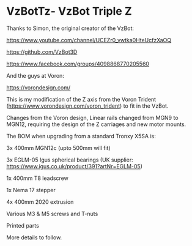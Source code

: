 # VzBotTz-  VzBot Triple Z

Thanks to Simon, the original creator of the VzBot:

https://www.youtube.com/channel/UCEZr0_vwtka0HteUcfzXaOQ

https://github.com/VzBot3D

https://www.facebook.com/groups/4098868770205560

And the guys at Voron:

https://vorondesign.com/

This is my modification of the Z axis from the Voron Trident (https://www.vorondesign.com/voron_trident) to fit in the VzBot.

Changes from the Voron design, Linear rails changed from MGN9 to MGN12, requiring the design of the Z carriages and new motor mounts.





The BOM when upgrading from a standard Tronxy X5SA is:

3x 400mm MGN12c (upto 500mm will fit)

3x EGLM-05 Igus spherical bearings (UK supplier: https://www.igus.co.uk/product/391?artNr=EGLM-05)

1x 400mm T8 leadscrew

1x Nema 17 stepper

4x 400mm 2020 extrusion

Various M3 & M5 screws and T-nuts

Printed parts

More details to follow.
